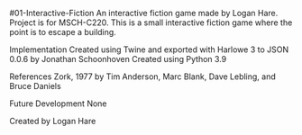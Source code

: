 #01-Interactive-Fiction
An interactive fiction game made by Logan Hare. Project is for MSCH-C220. This is a small interactive fiction game where the point is to escape a building.

Implementation
Created using Twine and exported with Harlowe 3 to JSON 0.0.6 by Jonathan Schoonhoven
Created using Python 3.9

References
Zork, 1977 by Tim Anderson, Marc Blank, Dave Lebling, and Bruce Daniels

Future Development
None

Created by
Logan Hare
